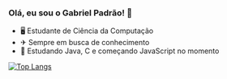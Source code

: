 ### Olá, eu sou o Gabriel Padrão! 👋

- 🖥 Estudante de Ciência da Computação
- ✈ Sempre em busca de conhecimento
- 🚀 Estudando Java, C e começando JavaScript no momento

  

[![Top Langs](https://github-readme-stats.vercel.app/api/top-langs/?username=PADRAOGABRIEL&layout=compact&theme=darkPAT1)](https://github.com/PADRAOGABRIEL/github-readme-stats)

